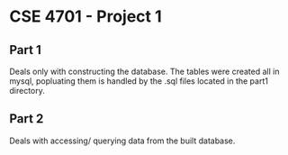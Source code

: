 # CSE 4701 - Project 1

## Part 1

Deals only with constructing the database. The tables were created all in mysql, popluating them is handled by the .sql files located in the part1 directory.

## Part 2

Deals with accessing/ querying data from the built database.
